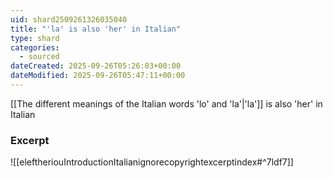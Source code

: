 ```yaml
---
uid: shard2509261326035040
title: "'la' is also 'her' in Italian"
type: shard
categories:
  - sourced
dateCreated: 2025-09-26T05:26:03+00:00
dateModified: 2025-09-26T05:47:11+00:00
---
```

[[The different meanings of the Italian words 'lo' and 'la'|'la']] is also 'her' in Italian
### Excerpt
![[eleftheriouIntroductionItalianignorecopyrightexcerptindex#^7ldf7]]